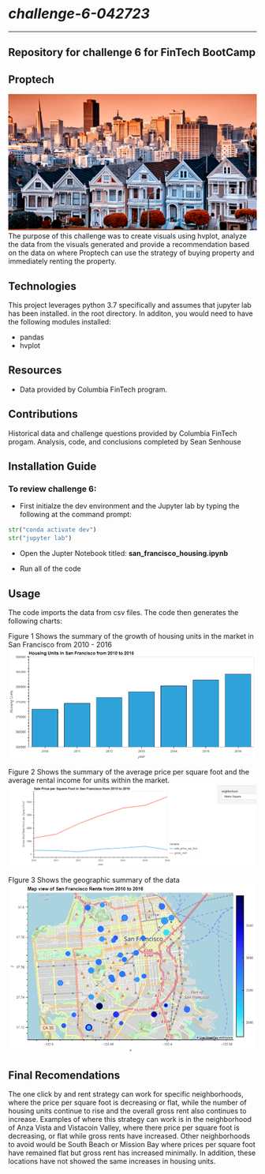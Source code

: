 # *challenge-6-042723*
---
**Repository for challenge 6 for FinTech BootCamp**
---
## Proptech

![Image used from original FinTech challenge files](/Starter_Code/Images/6-4-challenge-image.png)
The purpose of this challenge was to create visuals using hvplot, analyze the data from the visuals generated and provide a recommendation based on the data on where Proptech can use the strategy of buying property and immediately renting the property. 

## Technologies

This project leverages python 3.7 specifically and assumes that jupyter lab has been installed.  in the root directory. In additon, you would need to have the following modules installed:
* pandas
* hvplot

## Resources
* Data provided by Columbia FinTech program.

## Contributions 

Historical data and challenge questions provided by Columbia FinTech progam.
Analysis, code, and conclusions completed by Sean Senhouse

## Installation Guide
### To review challenge 6:

* First initialze the dev environment and the Jupyter lab by typing the following at the command prompt:  

```python
str("conda activate dev")
str("jupyter lab")
```
* Open the Jupter Notebook titled: **san_francisco_housing.ipynb** 

* Run all of the code

## Usage
The code imports the data from csv files. The code then generates the following charts: 

Figure 1 Shows the summary of the growth of housing units in the market in San Francisco from 2010 - 2016
![Number of housing units in San Francisco](/Starter_Code/Images/output-housing-units-plot.png)

Figure 2 Shows the summary of the average price per square foot and the average rental income for units within the market. 
![Average price per square foot and the rental income](/Starter_Code/Images/output-sales-prices-plot.png)

FIgure 3 Shows the geographic summary of the data
![Avg prices per square foot and rental income geographic map](/Starter_Code/Images/output-geoview-plot.png)

## Final Recomendations
The one click by and rent strategy can work for specific neighborhoods, where the price per square foot is decreasing or flat, while the number of housing units continue to rise and the overall gross rent also continues to increase. Examples of where this strategy can work is in the neighborhood of Anza Vista and Vistacoin Valley, where there price per square foot is decreasing, or flat while gross rents have increased. Other neighborhoods to avoid would be South Beach or Mission Bay where prices per square foot have remained flat but gross rent has increased minimally. In addition, these locations have not showed the same increases in housing units.
